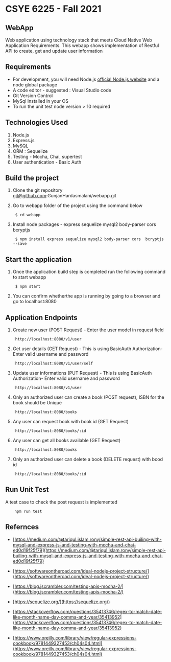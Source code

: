 # CSYE 6225 - Fall 2021
## WebApp

Web application using technology stack that meets Cloud Native Web Application Requirements. 
This webapp shows implementation of Restful API to create, get and update user information

## Requirements
 - For development, you will need Node.js [official Node.js website](https://nodejs.org/) and a node global package
 - A code editor - suggested : Visual Studio code
 - Git Version Control 
 - MySql Installed in your OS
 - To run the unit test node version > 10 required
      

## Technologies Used
1. Node.js
2. Express.js
3. MySQL
4. ORM : Sequelize
5. Testing - Mocha, Chai, supertest
6. User authentication - Basic Auth


## Build the project
1. Clone the git repository git@github.com:GunjanHardasmalani/webapp.git 
2. Go to  webapp folder of the project using the command below

        $ cd webapp
3. Install node packages - express sequelize mysql2 body-parser cors bcryptjs

        $ npm install express sequelize mysql2 body-parser cors  bcryptjs --save

## Start the application
1. Once the application build step is completed run the following command to start webapp

        $ npm start

2. You can confirm whetherthe app is running by going to a browser and go to localhost:8080

## Application Endpoints

1. Create new user (POST Request) - Enter the user model in request field
        
        http://localhost:8080/v1/user 

2. Get user details (GET Request) - This is using BasicAuth Authorization- Enter valid username and password
        
        http://localhost:8080/v1/user/self

3. Update user informations (PUT Request) - This is using BasicAuth Authorization- Enter valid username and password
        
        http://localhost:8080/v1/user 

4. Only an authorized user can create a book (POST request), ISBN for the book should be Unique

        http://localhost:8080/books

5. Any user can request book with book id (GET Request)

        http://localhost:8080/books/:id

6. Any user can get all books available (GET Request)

        http://localhost:8080/books

6. Only an authorized user can delete a book (DELETE request) with bood id

        http://localhost:8080/books/:id
 
## Run Unit Test

A test case to check the post request is implemented

        npm run test


## Refernces

- [https://medium.com/@tariqul.islam.rony/simple-rest-api-builing-with-mysql-and-express-js-and-testing-with-mocha-and-chai-ed0d19f25f79](https://medium.com/@tariqul.islam.rony/simple-rest-api-builing-with-mysql-and-express-js-and-testing-with-mocha-and-chai-ed0d19f25f79)

- [https://softwareontheroad.com/ideal-nodejs-project-structure/](https://softwareontheroad.com/ideal-nodejs-project-structure/)

- [https://blog.jscrambler.com/testing-apis-mocha-2/](https://blog.jscrambler.com/testing-apis-mocha-2/)

- [https://sequelize.org/](https://sequelize.org/)

- [https://stackoverflow.com/questions/35413746/regex-to-match-date-like-month-name-day-comma-and-year/35413952](https://stackoverflow.com/questions/35413746/regex-to-match-date-like-month-name-day-comma-and-year/35413952)

- [https://www.oreilly.com/library/view/regular-expressions-cookbook/9781449327453/ch04s04.html](https://www.oreilly.com/library/view/regular-expressions-cookbook/9781449327453/ch04s04.html)